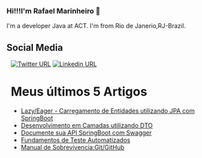 


### Hi!!!I'm Rafael Marinheiro 👋

I'm a developer Java at ACT. I'm from Rio de Janerio,RJ-Brazil.

## Social Media


<div style="margin: 10px 10px 10px 10px">
    
[![Twitter URL](https://img.shields.io/twitter/url?color=%231DA1F2&label=follow&logo=twitter&logoColor=%231DA1F2&style=flat-square&url=https%3A%2F%2Ftwitter.com%2Frs_marinheiro)](https://twitter.com/rs_marinheiro)
[![Linkedin URL](https://img.shields.io/twitter/url?color=%230072b1&label=connect&logo=linkedin&logoColor=%230072b1&style=flat-square&url=https%3A%2F%2Fwww.linkedin.com%2Fin%2Fmaxarruda%2F)](https://www.linkedin.com/in/rafael-da-silva-marinheiro-928419143/)
</a>
    
 # Meus últimos 5 Artigos
<!-- BLOG-POST-LIST:START -->
- [Lazy/Eager - Carregamento de Entidades utilizando JPA com SpringBoot](https://dev.to/rs_marinheiro/lazyeager-carregamento-de-entidades-utilizando-jpa-com-springboot-46hp)
- [Desenvolvimento em Camadas utilizando DTO](https://dev.to/rs_marinheiro/desenvolvimento-em-camadas-utilizando-dto-3n5i)
- [Documente sua API SpringBoot com Swagger](https://dev.to/rs_marinheiro/documente-sua-api-springboot-com-swagger-cni)
- [Fundamentos de Teste Automatizados](https://dev.to/rs_marinheiro/fundamentos-de-teste-automatizados-43a7)
- [Manual de Sobrevivencia:Git/GitHub](https://dev.to/rs_marinheiro/manual-de-sobrevivencia-git-github-13cp)
<!-- BLOG-POST-LIST:END -->
